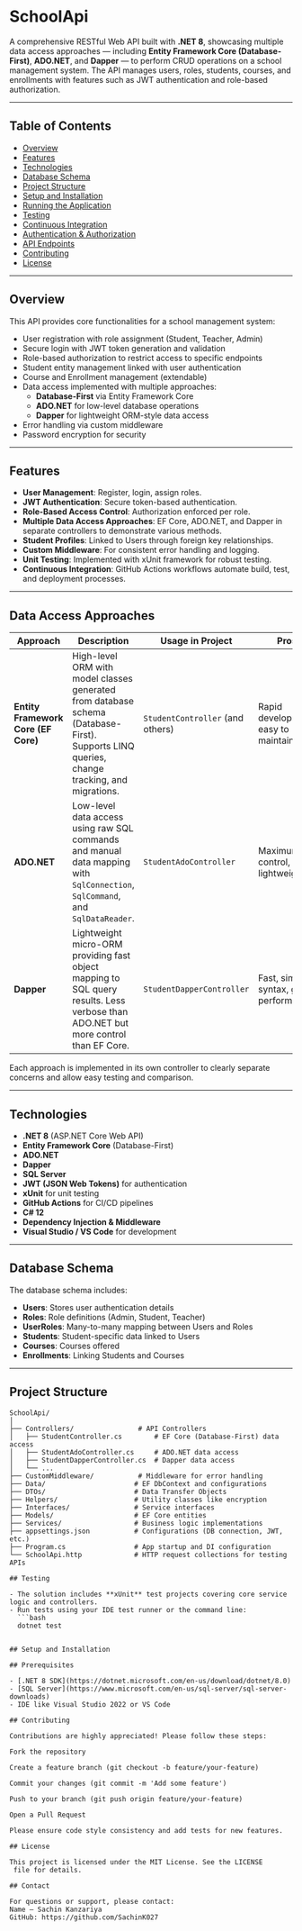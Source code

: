 # SchoolApi

A comprehensive RESTful Web API built with **.NET 8**, showcasing multiple data access approaches — including **Entity Framework Core (Database-First)**, **ADO.NET**, and **Dapper** — to perform CRUD operations on a school management system. The API manages users, roles, students, courses, and enrollments with features such as JWT authentication and role-based authorization.

---

## Table of Contents

- [Overview](#overview)  
- [Features](#features)  
- [Technologies](#technologies)  
- [Database Schema](#database-schema)  
- [Project Structure](#project-structure)  
- [Setup and Installation](#setup-and-installation)  
- [Running the Application](#running-the-application)  
- [Testing](#testing)  
- [Continuous Integration](#continuous-integration)  
- [Authentication & Authorization](#authentication--authorization)  
- [API Endpoints](#api-endpoints)  
- [Contributing](#contributing)  
- [License](#license)  
---

## Overview

This API provides core functionalities for a school management system:

- User registration with role assignment (Student, Teacher, Admin)  
- Secure login with JWT token generation and validation  
- Role-based authorization to restrict access to specific endpoints  
- Student entity management linked with user authentication  
- Course and Enrollment management (extendable)  
- Data access implemented with multiple approaches:  
  - **Database-First** via Entity Framework Core  
  - **ADO.NET** for low-level database operations  
  - **Dapper** for lightweight ORM-style data access  
- Error handling via custom middleware  
- Password encryption for security  

---

## Features

- **User Management**: Register, login, assign roles.  
- **JWT Authentication**: Secure token-based authentication.  
- **Role-Based Access Control**: Authorization enforced per role.  
- **Multiple Data Access Approaches**: EF Core, ADO.NET, and Dapper in separate controllers to demonstrate various methods.  
- **Student Profiles**: Linked to Users through foreign key relationships.  
- **Custom Middleware**: For consistent error handling and logging.  
- **Unit Testing**: Implemented with xUnit framework for robust testing.  
- **Continuous Integration**: GitHub Actions workflows automate build, test, and deployment processes.  

---

## Data Access Approaches

| Approach            | Description                                                        | Usage in Project                              | Pros                              | Cons                                    |
|---------------------|--------------------------------------------------------------------|----------------------------------------------|----------------------------------|-----------------------------------------|
| **Entity Framework Core (EF Core)** | High-level ORM with model classes generated from database schema (Database-First). Supports LINQ queries, change tracking, and migrations. | `StudentController` (and others) | Rapid development, easy to maintain | Can be slower for complex queries       |
| **ADO.NET**          | Low-level data access using raw SQL commands and manual data mapping with `SqlConnection`, `SqlCommand`, and `SqlDataReader`. | `StudentAdoController`                     | Maximum control, lightweight      | Verbose code, manual mapping required    |
| **Dapper**           | Lightweight micro-ORM providing fast object mapping to SQL query results. Less verbose than ADO.NET but more control than EF Core. | `StudentDapperController`                  | Fast, simple syntax, good performance | Limited advanced ORM features            |

Each approach is implemented in its own controller to clearly separate concerns and allow easy testing and comparison.

---
## Technologies

- **.NET 8** (ASP.NET Core Web API)  
- **Entity Framework Core** (Database-First)  
- **ADO.NET**  
- **Dapper**  
- **SQL Server**  
- **JWT (JSON Web Tokens)** for authentication  
- **xUnit** for unit testing  
- **GitHub Actions** for CI/CD pipelines  
- **C# 12**  
- **Dependency Injection & Middleware**  
- **Visual Studio / VS Code** for development 

---

## Database Schema

The database schema includes:

- **Users**: Stores user authentication details  
- **Roles**: Role definitions (Admin, Student, Teacher)  
- **UserRoles**: Many-to-many mapping between Users and Roles  
- **Students**: Student-specific data linked to Users  
- **Courses**: Courses offered  
- **Enrollments**: Linking Students and Courses  

---

## Project Structure

```plaintext
SchoolApi/
│
├── Controllers/                # API Controllers
│   ├── StudentController.cs        # EF Core (Database-First) data access
│   ├── StudentAdoController.cs     # ADO.NET data access
│   ├── StudentDapperController.cs  # Dapper data access
│   └── ...                        
├── CustomMiddleware/           # Middleware for error handling
├── Data/                      # EF DbContext and configurations
├── DTOs/                      # Data Transfer Objects
├── Helpers/                   # Utility classes like encryption
├── Interfaces/                # Service interfaces
├── Models/                    # EF Core entities
├── Services/                  # Business logic implementations
├── appsettings.json           # Configurations (DB connection, JWT, etc.)
├── Program.cs                 # App startup and DI configuration
└── SchoolApi.http             # HTTP request collections for testing APIs

## Testing

- The solution includes **xUnit** test projects covering core service logic and controllers.  
- Run tests using your IDE test runner or the command line:  
  ```bash
  dotnet test


## Setup and Installation

## Prerequisites

- [.NET 8 SDK](https://dotnet.microsoft.com/en-us/download/dotnet/8.0)  
- [SQL Server](https://www.microsoft.com/en-us/sql-server/sql-server-downloads)  
- IDE like Visual Studio 2022 or VS Code

## Contributing

Contributions are highly appreciated! Please follow these steps:

Fork the repository

Create a feature branch (git checkout -b feature/your-feature)

Commit your changes (git commit -m 'Add some feature')

Push to your branch (git push origin feature/your-feature)

Open a Pull Request

Please ensure code style consistency and add tests for new features.

## License

This project is licensed under the MIT License. See the LICENSE
 file for details.

## Contact

For questions or support, please contact:
Name – Sachin Kanzariya
GitHub: https://github.com/SachinK027
